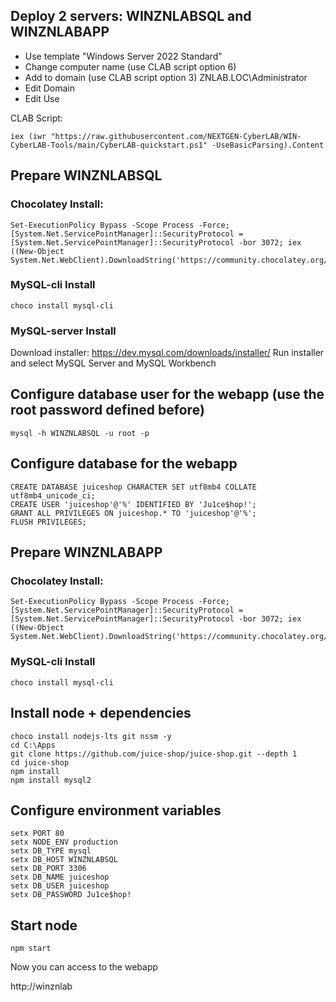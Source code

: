 ## Deploy 2 servers: WINZNLABSQL and WINZNLABAPP

- Use template "Windows Server 2022 Standard"
- Change computer name (use CLAB script option 6)
- Add to domain (use CLAB script option 3)
  ZNLAB.LOC\Administrator
- Edit Domain
- Edit Use

CLAB Script:
```
iex (iwr "https://raw.githubusercontent.com/NEXTGEN-CyberLAB/WIN-CyberLAB-Tools/main/CyberLAB-quickstart.ps1" -UseBasicParsing).Content

```
## Prepare WINZNLABSQL
### Chocolatey Install:
```
Set-ExecutionPolicy Bypass -Scope Process -Force; [System.Net.ServicePointManager]::SecurityProtocol = [System.Net.ServicePointManager]::SecurityProtocol -bor 3072; iex ((New-Object System.Net.WebClient).DownloadString('https://community.chocolatey.org/install.ps1'))
```
### MySQL-cli Install
```
choco install mysql-cli
```

### MySQL-server Install

Download installer:
https://dev.mysql.com/downloads/installer/
Run installer and select MySQL Server and MySQL Workbench

## Configure database user for the webapp (use the root password defined before)
```
mysql -h WINZNLABSQL -u root -p
```

## Configure database for the webapp
```
CREATE DATABASE juiceshop CHARACTER SET utf8mb4 COLLATE utf8mb4_unicode_ci;
CREATE USER 'juiceshop'@'%' IDENTIFIED BY 'Ju1ce$hop!';
GRANT ALL PRIVILEGES ON juiceshop.* TO 'juiceshop'@'%';
FLUSH PRIVILEGES;
```
## Prepare WINZNLABAPP
### Chocolatey Install:
```
Set-ExecutionPolicy Bypass -Scope Process -Force; [System.Net.ServicePointManager]::SecurityProtocol = [System.Net.ServicePointManager]::SecurityProtocol -bor 3072; iex ((New-Object System.Net.WebClient).DownloadString('https://community.chocolatey.org/install.ps1'))
```
### MySQL-cli Install
```
choco install mysql-cli
```
## Install node + dependencies
```
choco install nodejs-lts git nssm -y
cd C:\Apps
git clone https://github.com/juice-shop/juice-shop.git --depth 1
cd juice-shop
npm install
npm install mysql2
```
## Configure environment variables

```
setx PORT 80
setx NODE_ENV production
setx DB_TYPE mysql
setx DB_HOST WINZNLABSQL
setx DB_PORT 3306
setx DB_NAME juiceshop
setx DB_USER juiceshop
setx DB_PASSWORD Ju1ce$hop!
```
## Start node
```
npm start
```
Now you can access to the webapp

http://winznlab
